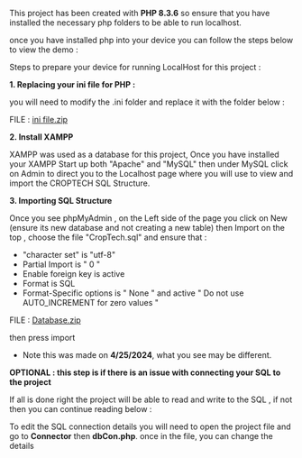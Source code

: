 
This project has been created with **PHP 8.3.6** so ensure that you have installed the necessary php folders to be able to run localhost. 

once you have installed php into your device you can follow the steps below to view the demo :

Steps to prepare your device for running LocalHost for this project :


**1. Replacing your ini file for PHP :**

you will need to modify the .ini folder and replace it with the folder below : 

FILE : [ini file.zip](https://github.com/Scrap-H/CropTech/files/15169843/ini.file.zip)


**2. Install XAMPP**

   XAMPP was used as a database for this project,
   Once you have installed your XAMPP Start up both "Apache" and "MySQL" then under MySQL click on Admin to
   direct you to the Localhost page where you will use to view and import the CROPTECH SQL Structure.


**3. Importing SQL Structure**

  Once you see phpMyAdmin ,  on the Left side of the page you click on New (ensure its new database and not creating a new table) then Import on the top , choose the file "CropTech.sql" and ensure that :
-  "character set" is "utf-8"
-  Partial Import is " 0 "
-  Enable foreign key is active
-  Format is SQL
-  Format-Specific options is " None " and active " Do not use AUTO_INCREMENT for zero values "

  FILE : [Database.zip](https://github.com/Scrap-H/CropTech/files/15215643/Database.zip)

then press import
 - Note this was made on **4/25/2024**, what you see may be different.


**OPTIONAL : this step is if there is an issue with connecting your SQL to the project**

If all is done right the project will be able to read and write to the SQL , if not then you can continue reading below : 

To edit the SQL connection details you will need to open the project file and go to **Connector** then **dbCon.php**.
once in the file, you can change the details
